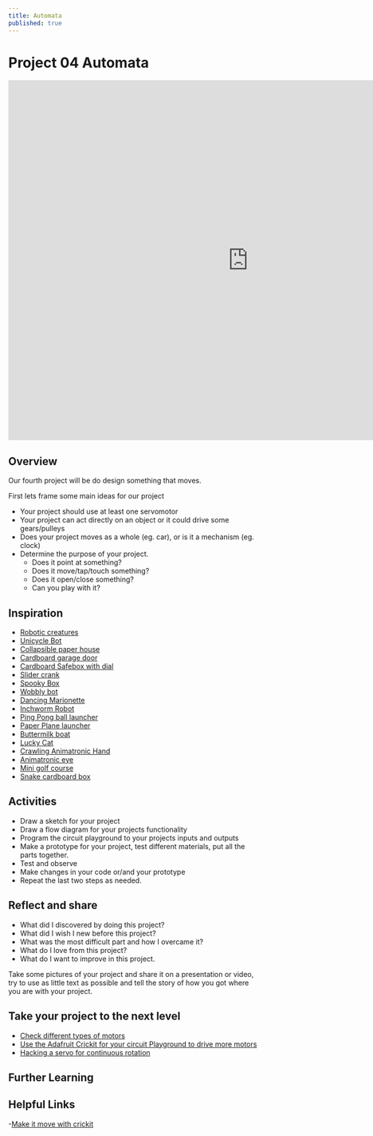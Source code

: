 ```yaml
---
title: Automata
published: true
---
```


# Project 04 Automata

<iframe width="961" height="721" src="https://www.youtube.com/embed/Z86V_ICUCD4" frameborder="0" allow="accelerometer; autoplay; clipboard-write; encrypted-media; gyroscope; picture-in-picture" allowfullscreen></iframe>

## Overview
Our fourth project will be do design something that moves.

First lets frame some main ideas for our project

- Your project should use at least one servomotor
- Your project can act directly on an object or it could drive some gears/pulleys
- Does your project moves as a whole (eg. car), or is it a mechanism (eg. clock)
- Determine the purpose of your project.
    - Does it point at something?
    - Does it move/tap/touch something?
    - Does it open/close something?
    - Can you play with it?


## Inspiration
- [Robotic creatures](https://learn.adafruit.com/robotic-creatures)
- [Unicycle Bot](https://learn.adafruit.com/tightrope-unicycle-bot)
- [Collapsible paper house](https://learn.adafruit.com/collapsible-house)
- [Cardboard garage door](https://learn.adafruit.com/pushrod-garage)
- [Cardboard Safebox with dial](https://learn.adafruit.com/combo-dial-safe-with-circuit-playground-express)
- [Slider crank](https://learn.adafruit.com/cardboard-slider-crank)
- [Spooky Box](https://learn.adafruit.com/spooky-circuit-playground-express-mystery-box)
- [Wobbly bot](https://learn.adafruit.com/crickit-wobblybot)
- [Dancing Marionette](https://learn.adafruit.com/universal-marionette-with-crickit)
- [Inchworm Robot](https://learn.adafruit.com/Cardboard-Robot-Inchworm)
- [Ping Pong ball launcher](https://learn.adafruit.com/ping-pong-ball-launcher-with-cpx)
- [Paper Plane launcher](https://learn.adafruit.com/paper-airplane-launcher-with-CRICKIT)
- [Buttermilk boat](https://learn.adafruit.com/Boat-with-Circuit-Playground-Express)
- [Lucky Cat](https://learn.adafruit.com/lucky-cat-with-circuit-playground-express)
- [Crawling Animatronic Hand](https://learn.adafruit.com/crawling-hand-with-CPX-and-MakeCode/overview)
- [Animatronic eye](https://learn.adafruit.com/crickit-controlled-animatronic-eyeball)
- [Mini golf course](https://learn.adafruit.com/mini-golf-course-with-makecode-circuit-playground-crickit)
- [Snake cardboard box](https://learn.adafruit.com/cardboard-box-for-circuit-playground-express)


## Activities
- Draw a sketch for your project
- Draw a flow diagram for your projects functionality
- Program the circuit playground to your projects inputs and outputs
- Make a prototype for your project, test different materials, put all the parts together.
- Test and observe
- Make changes in your code or/and your prototype
- Repeat the last two steps as needed.


## Reflect and share

 - What did I discovered by doing this project?
 - What did I wish I new before this project?
 - What was the most difficult part and how I overcame it?
 - What do I love from this project?
 - What do I want to improve in this project.

 Take some pictures of your project and share it on a presentation or video, try to use as little text as possible and tell the story of how you got where you are with your project.

## Take your project to the next level

- [Check different types of motors](https://learn.adafruit.com/adafruit-motor-selection-guide)
- [Use the Adafruit Crickit for your circuit Playground to drive more motors](https://learn.adafruit.com/adafruit-crickit-creative-robotic-interactive-construction-kit)
- [Hacking a servo for continuous rotation](https://learn.adafruit.com/modifying-servos-for-continuous-rotation)



## Further Learning


## Helpful Links
-[Make it move with crickit](https://learn.adafruit.com/make-it-move-with-crickit)

